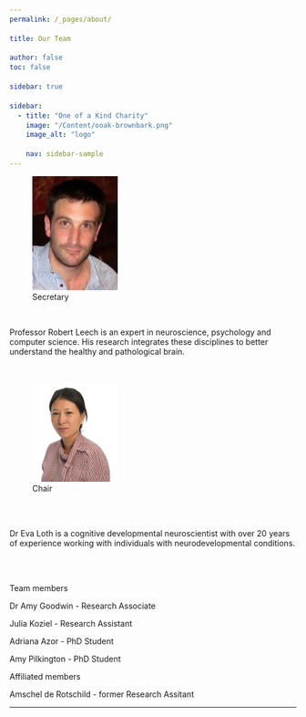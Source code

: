 ```yaml
---
permalink: /_pages/about/

title: Our Team

author: false
toc: false

sidebar: true

sidebar:
  - title: "One of a Kind Charity"
    image: "/Content/ooak-brownbark.png"
    image_alt: "logo"

    nav: sidebar-sample
---
```


<figure style="width: 150px" class="align-left">
  <img src="/assets/images/rob_leech.jpg" alt="">
  <figcaption> Secretary</figcaption>
</figure>

<br>

Professor Robert Leech is an expert in neuroscience, psychology and computer science. His research integrates these disciplines to better understand the healthy and pathological brain. 

<br>

<figure style="width: 150px" class="align-left">
  <img src="/assets/images/eva_loth.png" alt="">
  <figcaption>Chair</figcaption>
</figure>

<br>
<br>

Dr Eva Loth is a cognitive developmental neuroscientist with over 20 years of experience working with individuals with neurodevelopmental conditions.

<br>
<br>


Team members


Dr Amy Goodwin - Research Associate
<br>


Julia Koziel - Research Assistant
<br>


Adriana Azor - PhD Student
<br>


Amy Pilkington - PhD Student


Affiliated members

Amschel de Rotschild - former Research Assitant


<!-- [Install the Theme]({{ "/docs/quick-start-guide/" | relative_url }}){: .btn .btn--success .btn--large} -->

---

